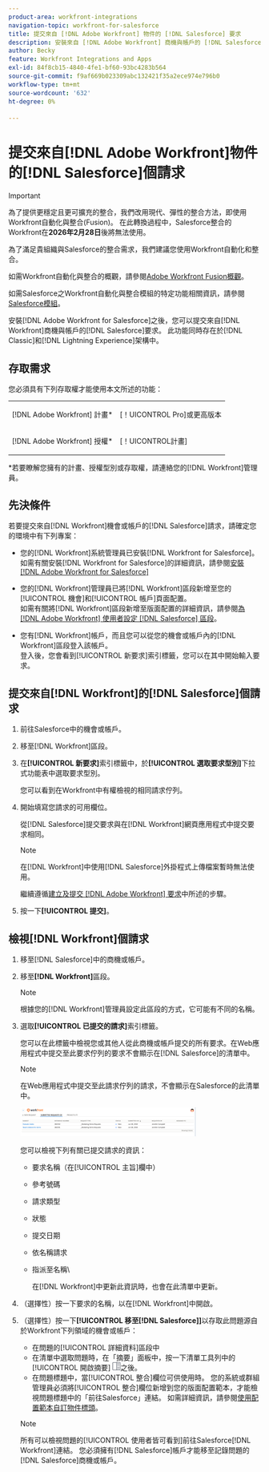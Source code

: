 ```yaml
---
product-area: workfront-integrations
navigation-topic: workfront-for-salesforce
title: 提交來自 [!DNL Adobe Workfront] 物件的 [!DNL Salesforce] 要求
description: 安裝來自 [!DNL Adobe Workfront] 商機與帳戶的 [!DNL Salesforce], you can submit [!DNL Workfront] 要求的 [!DNL Salesforce] 之後。 此功能同時存在於傳統和閃電體驗架構中。
author: Becky
feature: Workfront Integrations and Apps
exl-id: 84f8cb15-4840-4fe1-bf60-93bc4283b564
source-git-commit: f9af669b023309abc132421f35a2ece974e796b0
workflow-type: tm+mt
source-wordcount: '632'
ht-degree: 0%

---
```


# 提交來自[!DNL Adobe Workfront]物件的[!DNL Salesforce]個請求

>[!IMPORTANT]
>
>為了提供更穩定且更可擴充的整合，我們改用現代、彈性的整合方法，即使用Workfront自動化與整合(Fusion)。 在此轉換過程中，Salesforce整合的Workfront在&#x200B;**2026年2月28日**&#x200B;後將無法使用。
>
>為了滿足貴組織與Salesforce的整合需求，我們建議您使用Workfront自動化和整合。
>
>如需Workfront自動化與整合的概觀，請參閱[Adobe Workfront Fusion概觀](https://experienceleague.adobe.com/en/docs/workfront-fusion/using/get-started-with-fusion/understand-workfront-fusion/workfront-fusion-overview)。
>
>如需Salesforce之Workfront自動化與整合模組的特定功能相關資訊，請參閱[Salesforce模組](https://experienceleague.adobe.com/en/docs/workfront-fusion/using/references/apps-and-their-modules/third-party-app-connectors/salesforce-modules)。

安裝[!DNL Adobe Workfront for Salesforce]之後，您可以提交來自[!DNL Workfront]商機與帳戶的[!DNL Salesforce]要求。 此功能同時存在於[!DNL Classic]和[!DNL Lightning Experience]架構中。

## 存取需求

您必須具有下列存取權才能使用本文所述的功能：

<table style="table-layout:auto"> 
 <col> 
 <col> 
 <tbody> 
  <tr> 
   <td role="rowheader"><p>[!DNL Adobe Workfront] 計畫*</p></td> 
   <td> <p>[！UICONTROL Pro]或更高版本</p> </td> 
  </tr> 
  <tr> 
   <td role="rowheader"><p>[!DNL Adobe Workfront] 授權*</p></td> 
   <td> <p>[！UICONTROL計畫]</p> </td> 
  </tr> 
 </tbody> 
</table>

&#42;若要瞭解您擁有的計畫、授權型別或存取權，請連絡您的[!DNL Workfront]管理員。

## 先決條件

若要提交來自[!DNL Workfront]機會或帳戶的[!DNL Salesforce]請求，請確定您的環境中有下列專案：

* 您的[!DNL Workfront]系統管理員已安裝[!DNL Workfront for Salesforce]。\
   如需有關安裝[!DNL Workfront for Salesforce]的詳細資訊，請參閱[安裝 [!DNL Adobe Workfront for Salesforce]](../../workfront-integrations-and-apps/using-workfront-with-salesforce/install-workfront-for-salesforce.md)

* 您的[!DNL Workfront]管理員已將[!DNL Workfront]區段新增至您的[!UICONTROL 機會]和[!UICONTROL 帳戶]頁面配置。\
   如需有關將[!DNL Workfront]區段新增至版面配置的詳細資訊，請參閱[為 [!DNL Adobe Workfront] 使用者設定 [!DNL Salesforce] 區段](../../workfront-integrations-and-apps/using-workfront-with-salesforce/configure-wf-section-for-salesforce-users.md)。

* 您有[!DNL Workfront]帳戶，而且您可以從您的機會或帳戶內的[!DNL Workfront]區段登入該帳戶。\
   登入後，您會看到[!UICONTROL 新要求]索引標籤，您可以在其中開始輸入要求。

## 提交來自[!DNL Workfront]的[!DNL Salesforce]個請求

1. 前往Salesforce中的機會或帳戶。
1. 移至[!DNL Workfront]區段。
1. 在&#x200B;**[!UICONTROL 新要求]**&#x200B;索引標籤中，於&#x200B;**[!UICONTROL 選取要求型別]**&#x200B;下拉式功能表中選取要求型別。

   您可以看到在Workfront中有權檢視的相同請求佇列。

1. 開始填寫您請求的可用欄位。

   從[!DNL Salesforce]提交要求與在[!DNL Workfront]網頁應用程式中提交要求相同。

   >[!NOTE]
   >
   >在[!DNL Workfront]中使用[!DNL Salesforce]外掛程式上傳檔案暫時無法使用。

   繼續遵循[建立及提交 [!DNL Adobe Workfront] 要求](../../manage-work/requests/create-requests/create-submit-requests.md)中所述的步驟。

1. 按一下&#x200B;**[!UICONTROL 提交]**。

## 檢視[!DNL Workfront]個請求

1. 移至[!DNL Salesforce]中的商機或帳戶。
1. 移至&#x200B;**[!DNL Workfront]**&#x200B;區段。

   >[!NOTE]
   >
   >根據您的[!DNL Workfront]管理員設定此區段的方式，它可能有不同的名稱。

1. 選取&#x200B;**[!UICONTROL 已提交的請求]**&#x200B;索引標籤。

   您可以在此標籤中檢視您或其他人從此商機或帳戶提交的所有要求。在Web應用程式中提交至此要求佇列的要求不會顯示在[!DNL Salesforce]的清單中。

   >[!NOTE]
   >
   >在Web應用程式中提交至此請求佇列的請求，不會顯示在Salesforce的此清單中。

   ![salesforce_submitted_requests.png](assets/salesforce-submitted-requests-350x58.png)

   您可以檢視下列有關已提交請求的資訊：

   * 要求名稱（在[!UICONTROL 主旨]欄中）
   * 參考號碼
   * 請求類型
   * 狀態
   * 提交日期
   * 依名稱請求
   * 指派至名稱\

     在[!DNL Workfront]中更新此資訊時，也會在此清單中更新。

1. （選擇性）按一下要求的名稱，以在[!DNL Workfront]中開啟。

1. （選擇性）按一下&#x200B;**[!UICONTROL 移至[!DNL Salesforce]]**&#x200B;以存取此問題源自於Workfront下列領域的機會或帳戶：

   * 在問題的[!UICONTROL 詳細資料]區段中
   * 在清單中選取問題時，在「摘要」面板中，按一下清單工具列中的[!UICONTROL 開啟摘要] ![摘要面板圖示](assets/summary-panel-icon.png)之後。
   * 在問題標題中，當[!UICONTROL 整合]欄位可供使用時。 您的系統或群組管理員必須將[!UICONTROL 整合]欄位新增到您的版面配置範本，才能檢視問題標題中的「前往Salesforce」連結。 如需詳細資訊，請參閱[使用配置範本自訂物件標頭](../../administration-and-setup/customize-workfront/use-layout-templates/customize-object-headers.md)。

   >[!NOTE]
   >
   >所有可以檢視問題的[!UICONTROL 使用者皆可看到]前往Salesforce[!DNL Workfront]連結。 您必須擁有[!DNL Salesforce]帳戶才能移至記錄問題的[!DNL Salesforce]商機或帳戶。
